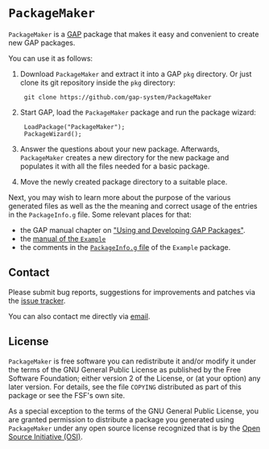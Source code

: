 # `PackageMaker`

`PackageMaker` is a [GAP](https://www.gap-system.org/) package that makes
it easy and convenient to create new GAP packages.

You can use it as follows:

1. Download `PackageMaker` and extract it into a GAP `pkg` directory. Or
   just clone its git repository inside the `pkg` directory:

        git clone https://github.com/gap-system/PackageMaker

2. Start GAP, load the `PackageMaker` package and run the package wizard:

        LoadPackage("PackageMaker");
        PackageWizard();

3. Answer the questions about your new package. Afterwards, `PackageMaker`
   creates a new directory for the new package and populates it with all the
   files needed for a basic package.

4. Move the newly created package directory to a suitable place.

Next, you may wish to learn more about the purpose of the various
generated files as well as the the meaning and correct usage of the
entries in the `PackageInfo.g` file. Some relevant places for that:

- the GAP manual chapter on ["Using and Developing GAP Packages"](https://docs.gap-system.org/doc/ref/chap76_mj.html).
- the [manual of the `Example`](https://gap-packages.github.io/example/doc/chap0_mj.html)
- the comments in the [`PackageInfo.g` file](https://github.com/gap-packages/example/blob/master/PackageInfo.g)
  of the `Example` package.

## Contact

Please submit bug reports, suggestions for improvements and patches via
the [issue tracker](https://github.com/gap-system/PackageMaker/issues).

You can also contact me directly via [email](horn@mathematik.uni-kl.de).

## License

`PackageMaker` is free software you can redistribute it and/or modify it
under the terms of the GNU General Public License as published by the Free
Software Foundation; either version 2 of the License, or (at your option) any
later version. For details, see the file `COPYING` distributed as part of
this package or see the FSF's own site.

As a special exception to the terms of the GNU General Public License, you
are granted permission to distribute a package you generated using
`PackageMaker` under any open source license recognized that is by the [Open
Source Initiative (OSI)](https://opensource.org).
